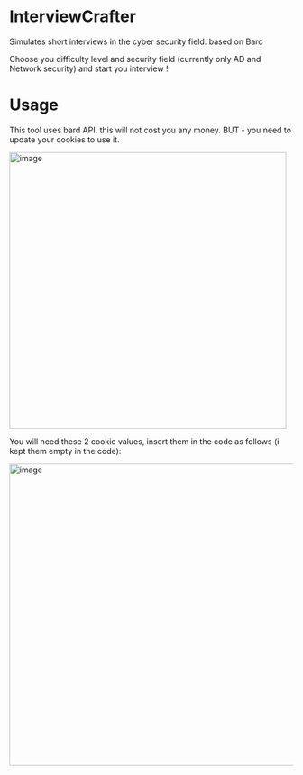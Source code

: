 # InterviewCrafter
Simulates short interviews in the cyber security field. based on Bard

Choose you difficulty level and security field (currently only AD and Network security) and start you interview !

# Usage
This tool uses bard API. this will not cost you any money. 
BUT - you need to update your cookies to use it.

<img width="491" alt="image" src="https://github.com/sap8899/InterviewCrafter/assets/88736901/503fe33d-0d05-4d19-9746-4c47e30a86c1">

You will need these 2 cookie values, insert them in the code as follows (i kept them empty in the code):

<img width="536" alt="image" src="https://github.com/sap8899/InterviewCrafter/assets/88736901/5e65dff5-c388-4089-976a-15a909577156">

